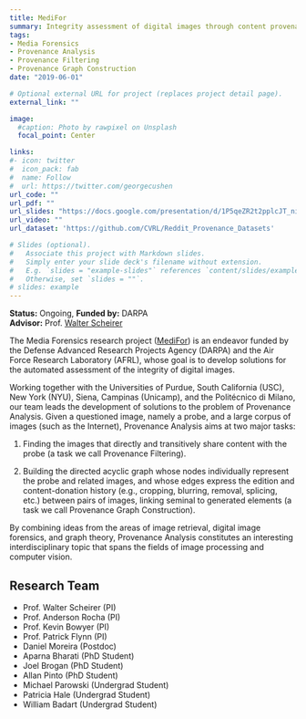 ```yaml
---
title: MediFor
summary: Integrity assessment of digital images through content provenance analysis.
tags:
- Media Forensics
- Provenance Analysis
- Provenance Filtering
- Provenance Graph Construction
date: "2019-06-01"

# Optional external URL for project (replaces project detail page).
external_link: ""

image:
  #caption: Photo by rawpixel on Unsplash
  focal_point: Center

links:
#- icon: twitter
#  icon_pack: fab
#  name: Follow
#  url: https://twitter.com/georgecushen
url_code: ""
url_pdf: ""
url_slides: "https://docs.google.com/presentation/d/1P5qeZR2t2pplcJT_niXtSZE9AxeD9kuNf63JcRQCHzM/edit?usp=sharing"
url_video: ""
url_dataset: 'https://github.com/CVRL/Reddit_Provenance_Datasets'

# Slides (optional).
#   Associate this project with Markdown slides.
#   Simply enter your slide deck's filename without extension.
#   E.g. `slides = "example-slides"` references `content/slides/example-slides.md`.
#   Otherwise, set `slides = ""`.
# slides: example
---
```

**Status:** Ongoing, **Funded by:** DARPA   
**Advisor:** Prof. [Walter Scheirer](https://www.wjscheirer.com/)

The Media Forensics research project ([MediFor](https://www.darpa.mil/program/media-forensics)) is an endeavor funded by the Defense Advanced Research Projects Agency (DARPA) and the Air Force Research Laboratory (AFRL), whose goal is to develop solutions for the automated assessment of the integrity of digital images.

Working together with the Universities of Purdue, South California (USC), New York (NYU), Siena, Campinas (Unicamp), and the Politécnico di Milano, our team leads the development of solutions to the problem of Provenance Analysis. Given a questioned image, namely a probe, and a large corpus of images (such as the Internet), Provenance Analysis aims at two major tasks:

1. Finding the images that directly and transitively share content with the probe (a task we call Provenance Filtering).

2. Building the directed acyclic graph whose nodes individually represent the probe and related images, and whose edges express the edition and content-donation history (e.g., cropping, blurring, removal, splicing, etc.) between pairs of images, linking seminal to generated elements (a task we call Provenance Graph Construction).

By combining ideas from the areas of image retrieval, digital image forensics, and graph theory, Provenance Analysis constitutes an interesting interdisciplinary topic that spans the fields of image processing and computer vision.


## Research Team
- Prof. Walter Scheirer (PI)
- Prof. Anderson Rocha (PI)
- Prof. Kevin Bowyer (PI)
- Prof. Patrick Flynn (PI)
- Daniel Moreira (Postdoc)
- Aparna Bharati (PhD Student)
- Joel Brogan (PhD Student)
- Allan Pinto (PhD Student)
- Michael Parowski (Undergrad Student)
- Patricia Hale (Undergrad Student)
- William Badart (Undergrad Student)
